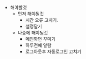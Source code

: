 - 해야할것
  - 먼저 해야될것
    - 시간 오류 고치기. 
    - 설정달기
  - 나중에 해야될것
    - 메인화면 꾸미기
    - 하루전에 알람
    - 로그아웃후 자동로그인 고치기
